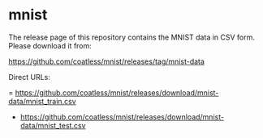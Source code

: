 # mnist

The release page of this repository contains the MNIST data in CSV form. Please download it from: 

https://github.com/coatless/mnist/releases/tag/mnist-data

Direct URLs: 

= https://github.com/coatless/mnist/releases/download/mnist-data/mnist_train.csv
- https://github.com/coatless/mnist/releases/download/mnist-data/mnist_test.csv
